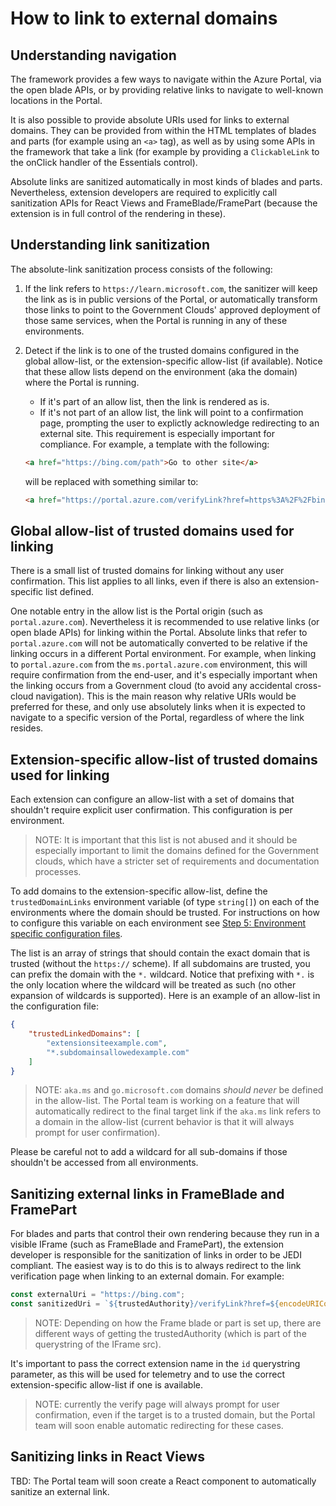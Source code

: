 <a name="how-to-link-to-external-domains"></a>
# How to link to external domains

<a name="how-to-link-to-external-domains-understanding-navigation"></a>
## Understanding navigation

The framework provides a few ways to navigate within the Azure Portal, via the open blade APIs, or by providing relative links
to navigate to well-known locations in the Portal.

It is also possible to provide absolute URIs used for links to external domains. They can be provided from within the HTML templates of blades and parts (for example using an `<a>` tag), as well as by using some APIs in the framework that take a link (for example by providing a `ClickableLink` to the onClick handler of the Essentials control).

Absolute links are sanitized automatically in most kinds of blades and parts. Nevertheless, extension developers are required to explicitly call sanitization APIs for React Views and FrameBlade/FramePart (because the extension is in full control of the rendering in these).

<a name="how-to-link-to-external-domains-understanding-link-sanitization"></a>
## Understanding link sanitization

The absolute-link sanitization process consists of the following:

1. If the link refers to `https://learn.microsoft.com`, the sanitizer will keep the link as is in public versions of the Portal, or automatically transform those links to point to the Government Clouds' approved deployment of those same services, when the Portal is running in any of these environments.
2. Detect if the link is to one of the trusted domains configured in the global allow-list, or the extension-specific allow-list (if available). Notice that these allow lists depend on the environment (aka the domain) where the Portal is running.
    - If it's part of an allow list, then the link is rendered as is.
    - If it's not part of an allow list, the link will point to a confirmation page, prompting the user to explictly acknowledge redirecting to an external site. This requirement is especially important for compliance.
   For example, a template with the following:

    ```html
    <a href="https://bing.com/path">Go to other site</a>
    ```

    will be replaced with something similar to:

    ```html
    <a href="https://portal.azure.com/verifyLink?href=https%3A%2F%2Fbing.com%2Fpath&id=HubsExtension">Go to other site</a>
    ```

<a name="how-to-link-to-external-domains-global-allow-list-of-trusted-domains-used-for-linking"></a>
## Global allow-list of trusted domains used for linking

There is a small list of trusted domains for linking without any user confirmation. This list applies to all links, even if there is also an extension-specific list defined.

One notable entry in the allow list is the Portal origin (such as `portal.azure.com`). Nevertheless it is recommended to use relative links (or open blade APIs) for linking within the Portal. Absolute links that refer to `portal.azure.com` will not be automatically converted to be relative if the linking occurs in a different Portal environment. For example, when linking to `portal.azure.com` from the `ms.portal.azure.com` environment, this will require confirmation from the end-user, and it's especially important when the linking occurs from a Government cloud (to avoid any accidental cross-cloud navigation). This is the main reason why relative URIs would be preferred for these, and only use absolutely links when it is expected to navigate to a specific version of the Portal, regardless of where the link resides.

<a name="how-to-link-to-external-domains-extension-specific-allow-list-of-trusted-domains-used-for-linking"></a>
## Extension-specific allow-list of trusted domains used for linking

Each extension can configure an allow-list with a set of domains that shouldn't require explicit user confirmation. This configuration is per environment.
> NOTE: It is important that this list is not abused and it should be especially important to limit the domains defined for the Government clouds, which have a stricter set of requirements and documentation processes.

To add domains to the extension-specific allow-list, define the `trustedDomainLinks` environment variable (of type `string[]`) on each of the environments where the domain should be trusted. For instructions on how to configure this variable on each environment see [Step 5: Environment specific configuration files](./top-extensions-hosting-service.md#step-5-environment-specific-configuration-files).

The list is an array of strings that should contain the exact domain that is trusted (without the `https://` scheme). If all subdomains are trusted, you can prefix the domain with the `*.` wildcard. Notice that prefixing with `*.` is the only location where the wildcard will be treated as such (no other expansion of wildcards is supported).
Here is an example of an allow-list in the configuration file:

```json
{
    "trustedLinkedDomains": [
        "extensionsiteexample.com",
        "*.subdomainsallowedexample.com"
    ]
}
```

> NOTE: `aka.ms` and `go.microsoft.com` domains *should never* be defined in the allow-list. The Portal team is working on a feature that will automatically redirect to the final target link if the `aka.ms` link refers to a domain in the allow-list (current behavior is that it will always prompt for user confirmation).

Please be careful not to add a wildcard for all sub-domains if those shouldn't be accessed from all environments.

<a name="how-to-link-to-external-domains-sanitizing-external-links-in-frameblade-and-framepart"></a>
## Sanitizing external links in FrameBlade and FramePart

For blades and parts that control their own rendering because they run in a visible IFrame (such as FrameBlade and FramePart), the extension developer is responsible for the sanitization of links in order to be JEDI compliant.
The easiest way is to do this is to always redirect to the link verification page when linking to an external domain. For example:

```ts
const externalUri = "https://bing.com";
const sanitizedUri = `${trustedAuthority}/verifyLink?href=${encodeURIComponent(externalUri)}&id=MyExtensionName`;
```

> NOTE: Depending on how the Frame blade or part is set up, there are different ways of getting the trustedAuthority (which is part of the querystring of the IFrame src).

It's important to pass the correct extension name in the `id` querystring parameter, as this will be used for telemetry and to use the correct extension-specific allow-list if one is available.

> NOTE: currently the verify page will always prompt for user confirmation, even if the target is to a trusted domain, but the Portal team will soon enable automatic redirecting for these cases.

<a name="how-to-link-to-external-domains-sanitizing-links-in-react-views"></a>
## Sanitizing links in React Views

TBD: The Portal team will soon create a React component to automatically sanitize an external link.
